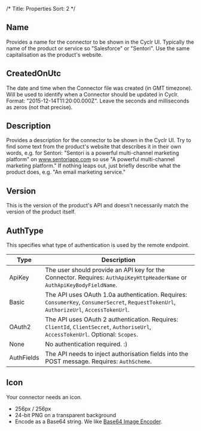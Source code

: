 /*
Title: Properties
Sort: 2
*/

## Name

Provides a name for the connector to be shown in the Cyclr UI.  Typically the name of the product or service so "Salesforce" or "Sentori".  Use the same capitalisation as the product's website.

## CreatedOnUtc

The date and time when the Connector file was created (in GMT timezone).  Will be used to identify when a Connector should be updated in Cyclr.  Format: "2015-12-14T11:20:00.000Z".  Leave the seconds and milliseconds as zeros (not that precise).

## Description

Provides a description for the connector to be shown in the Cyclr UI.  Try to find some text from the product's website that describes it in their own words, e.g. for Sentori: "Sentori is a powerful multi-channel marketing platform" on www.sentoriapp.com so use "A powerful multi-channel marketing platform."  If nothing leaps out, just briefly describe what the product does, e.g. "An email marketing service."

## Version

This is the version of the product's API and doesn't necessarily match the version of the product itself.

## AuthType

This specifies what type of authentication is used by the remote endpoint.

Type | Description
------------- | -------------
ApiKey | The user should provide an API key for the Connector. Requires: `AuthApiKeyHttpHeaderName` or `AuthApiKeyBodyFieldName`.
Basic | The API uses OAuth 1.0a authentication. Requires: `ConsumerKey`, `ConsumerSecret`, `RequestTokenUrl`, `AuthorizeUrl`, `AccessTokenUrl`.
OAuth2 | The API uses OAuth 2 authentication. Requires: `ClientId`, `ClientSecret`, `AuthoriseUrl`, `AccessTokenUrl`. Optional: `Scopes`.
None | No authentication required. :)
AuthFields | The API needs to inject authorisation fields into the POST message. Requires: `AuthScheme`.

## Icon

Your connector needs an icon.

* 256px / 256px
* 24-bit PNG on a transparent background
* Encode as a Base64 string. We like [Base64 Image Encoder](https://www.base64-image.de/).